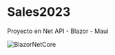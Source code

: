 # Sales2023
Proyecto en Net API  - Blazor - Maui

![BlazorNetCore](https://github.com/hebalmert/Sales2023/assets/33241592/ab889749-42b6-47f9-9673-84051a8eb69a)

